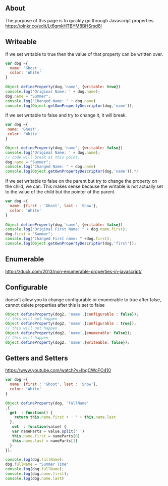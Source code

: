
## About

The purpose of this page is to quickly go through Javascript properties.
https://plnkr.co/edit/Lt6qmkHTBYM8BHSrsd8I

## Writeable

If we set writable to true then the value of that property can be written over.

```javascript
var dog ={
  name: 'Ghost',
  color: 'White'
}
 
Object.defineProperty(dog,'name', {writable: true})
console.log('Original Name: ' + dog.name);
dog.name = "Summer";
console.log("Changed Name: " + dog.name)
console.log(Object.getOwnPropertyDescriptor(dog,'name'));
```
If we set writable to false and try to change it, it will break.
 ```javascript
var dog ={
  name: 'Ghost',
  color: 'White'
}
 
Object.defineProperty(dog,'name', {writable: false})
console.log('Original Name: ' + dog.name);
// code will break at this point.
dog.name = "Summer";
console.log("Changed Name: " + dog.name)
console.log(Object.getOwnPropertyDescriptor(dog,'name'));*/
```
If we set writable to false on the parent but try to change the property on the child, we can. 
This makes sense because the writable is not actually set to the value of the child but the pointer of the parent.
```javascript
var dog ={
  name: {first : 'Ghost', last : 'Snow'},
  color: 'White'
}
 
Object.defineProperty(dog,'name', {writable: false})
console.log("Original First Name: " + dog.name.first);
dog.first = "Summer";
console.log("Changed First name: " +dog.first);
console.log(Object.getOwnPropertyDescriptor(dog,'first'));
```

## Enumerable
http://zduck.com/2013/non-enumerable-properties-in-javascript/

## Configurable
doesn't allow you to change configurable or enumerable to true after false, cannot delete properties after this is set to false

```javascript
Object.defineProperty(dog2, 'name',{configurable : false});
// this will not happen
Object.defineProperty(dog2, 'name',{configurable : true});
// this will not happen
Object.defineProperty(dog2, 'name',{enumerable: false});
// this will happen
Object.defineProperty(dog2, 'name',{writeable: false});
```

## Getters and Setters
https://www.youtube.com/watch?v=IbqCWoFO410

```javascript
var dog ={
  name: {first : 'Ghost', last : 'Snow'},
  color: 'White'
}
 
Object.defineProperty(dog, 'fullName'
,{
  get  : function() {
    return this.name.first + ' ' + this.name.last
  },
   set  : function(value) {
   var nameParts = value.split(' ')
   this.name.first = nameParts[0]
   this.name.last = nameParts[1]
  }
});
 
console.log(dog.fullName);
dog.fullName = "Summer Time"
console.log(dog.fullName);
console.log(dog.name.first);
console.log(dog.name.last)
```
